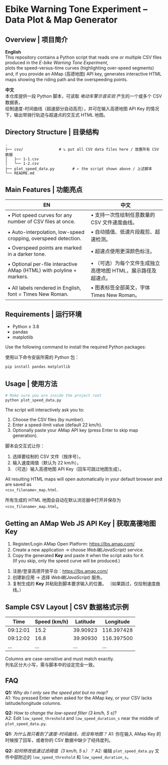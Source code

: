 # Ebike Warning Tone Experiment – Data Plot & Map Generator  

## Overview | 项目简介

**English**  
This repository contains a Python script that reads one or multiple CSV files produced in the *E-bike Warning Tone Experiment*,  
plots the speed-versus-time curves (highlighting over-speed segments) and, if you provide an AMap (高德地图) API key, generates interactive HTML maps showing the riding path and the overspeeding points.

**中文**  
本仓库提供一段 Python 脚本，可读取 *电动车警示音实验* 产生的一个或多个 CSV 数据表，  
绘制速度-时间曲线（超速部分自动高亮），并可在输入高德地图 API Key 的情况下，输出带骑行轨迹与超速点的交互式 HTML 地图。

## Directory Structure | 目录结构
```text
.
├── csv/                # ↳ put all CSV data files here / 放置所有 CSV 数据
│   ├── 1-1.csv
│   └── 1-2.csv
├── plot_speed_data.py        # ← the script shown above / 上述脚本
└── README.md
```

## Main Features | 功能亮点

| EN | 中文 |
|----|------|
|• Plot speed curves for any number of CSV files at once.|• 支持一次性绘制任意数量的 CSV 文件速度曲线。|
|• Auto-interpolation, low-speed cropping, overspeed detection.|• 自动插值、低速片段裁剪、超速检测。|
|• Overspeed points are marked in a darker tone.|• 超速点使用更深颜色标注。|
|• Optional per-file interactive AMap (HTML) with polyline + markers.|• （可选）为每个文件生成独立高德地图 HTML，展示路径及超速点。|
|• All labels rendered in English, font = Times New Roman.|• 图表标签全部英文，字体 Times New Roman。|

## Requirements | 运行环境

- Python ≥ 3.8
- pandas
- matplotlib

Use the following command to install the required Python packages:

使用以下命令安装所需的 Python 包：

```bash
pip install pandas matplotlib
```

## Usage | 使用方法

```bash
# Make sure you are inside the project root
python plot_speed_data.py
```

The script will interactively ask you to:  
1. Choose the CSV files (by number).  
2. Enter a speed-limit value (default 22 km/h).  
3. Optionally paste your AMap API key (press Enter to skip map generation).

脚本会交互式让你：  
1. 选择要绘制的 CSV 文件（按序号）。  
2. 输入速度阈值（默认为 22 km/h）。  
3. （可选）输入高德地图 API Key（回车可跳过地图生成）。

All resulting HTML maps will open automatically in your default browser and are saved as  
`<csv_filename>_map.html`.

所有生成的 HTML 地图会自动在默认浏览器中打开并保存为 `<csv_filename>_map.html`。

## Getting an AMap Web JS API Key | 获取高德地图 Key

1. Register/Login AMap Open Platform: <https://lbs.amap.com/>  
2. Create a new application → choose *Web端(JavaScript)* service.  
3. Copy the generated **Key** and paste it when the script asks for it.  
   (If you skip, only the speed curve will be produced.)

<!-- Split the list -->

1. 注册/登录高德开放平台：<https://lbs.amap.com/>
2. 创建新应用 → 选择 *Web端(JavaScript)* 服务。
3. 复制生成的 **Key** 并粘贴到脚本要求输入的位置。
   （如果跳过，仅绘制速度曲线。）

## Sample CSV Layout | CSV 数据格式示例
| Time | Speed (km/h) | Latitude | Longitude |
|------|--------------|----------|-----------|
| 09:12:01 | 15.2 | 39.90923 | 116.397428 |
| 09:12:02 | 16.8 | 39.90930 | 116.397500 |
| … | … | … | … |

Columns are case-sensitive and must match exactly.  
列名区分大小写，需与脚本中的设定完全一致。


## FAQ

**Q1:** *Why do I only see the speed plot but no map?*  
A1: You pressed Enter when asked for the AMap key, or your CSV lacks latitude/longitude columns.

**Q2:** *How to change the low-speed filter (3 km/h, 5 s)*?  
A2: Edit `low_speed_threshold` and `low_speed_duration_s` near the middle of `plot_speed_data.py`.

**Q1:** *为什么我只看到了速度-时间曲线，但没有地图？* 
A1: 你在输入 AMap Key 的时候按了回车，或者你的 CSV 数据中缺少了经纬度列。

**Q2:** *如何修改低速过滤阈值（3 km/h, 5 s）？*
A2: 编辑 `plot_speed_data.py` 文件中部附近的 `low_speed_threshold` 和 `low_speed_duration_s`。